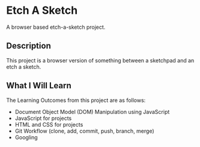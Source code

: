 # Etch A Sketch
A browser based etch-a-sketch project.

## Description
This project is a browser version of something between a sketchpad
and an etch a sketch.

## What I Will Learn
The Learning Outcomes from this project are as follows:
- Document Object Model (DOM) Manipulation using JavaScript
- JavaScript for projects
- HTML and CSS for projects
- Git Workflow (clone, add, commit, push, branch, merge)
- Googling 